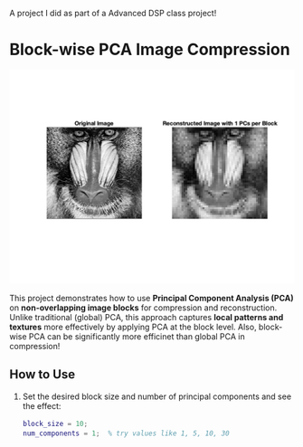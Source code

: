 A project I did as part of a Advanced DSP class project!

# Block-wise PCA Image Compression

![Original Tilted Fingerprint](output.png)


This project demonstrates how to use **Principal Component Analysis (PCA)** on **non-overlapping image blocks** for compression and reconstruction. Unlike traditional (global) PCA, this approach captures **local patterns and textures** more effectively by applying PCA at the block level. Also, block-wise PCA can be significantly more efficinet than global PCA in compression!


## How to Use

1. Set the desired block size and number of principal components and see the effect:
   ```matlab
   block_size = 10;
   num_components = 1;  % try values like 1, 5, 10, 30
